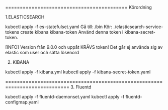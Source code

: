 ==========================================  Körordning 

1.ELASTICSEARCH

kubectl apply -f es-statefulset.yaml
Gå till:   /bin
Kör:      ./elasticsearch-service-tokens create kibana kibana-token
Använd denna token i kibana-secret-token. 

[INFO]
Version från 9.0.0 och uppåt KRÄVS token! Det går ej använda sig av elastic som user och sätta lösenord

2. KIBANA

kubectl apply -f kibana.yml
kubectl apply -f kibana-secret-token.yaml

============================================================================
3. Fluentd

kubectl apply -f fluentd-daemonset.yaml
kubectl apply -f fluentd-configmap.yaml

